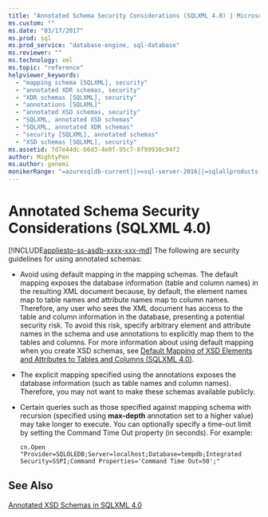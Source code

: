 ```yaml
---
title: "Annotated Schema Security Considerations (SQLXML 4.0) | Microsoft Docs"
ms.custom: ""
ms.date: "03/17/2017"
ms.prod: sql
ms.prod_service: "database-engine, sql-database"
ms.reviewer: ""
ms.technology: xml
ms.topic: "reference"
helpviewer_keywords: 
  - "mapping schema [SQLXML], security"
  - "annotated XDR schemas, security"
  - "XDR schemas [SQLXML], security"
  - "annotations [SQLXML]"
  - "annotated XSD schemas, security"
  - "SQLXML, annotated XSD schemas"
  - "SQLXML, annotated XDR schemas"
  - "security [SQLXML], annotated schemas"
  - "XSD schemas [SQLXML], security"
ms.assetid: 7d7e44dc-b6d3-4e0f-95c7-8f99930c94f2
author: MightyPen
ms.author: genemi
monikerRange: "=azuresqldb-current||>=sql-server-2016||=sqlallproducts-allversions||>=sql-server-linux-2017||=azuresqldb-mi-current"
---
```

# Annotated Schema Security Considerations (SQLXML 4.0)
[!INCLUDE[appliesto-ss-asdb-xxxx-xxx-md](../../../includes/appliesto-ss-asdb-xxxx-xxx-md.md)]
  The following are security guidelines for using annotated schemas:  
  
-   Avoid using default mapping in the mapping schemas. The default mapping exposes the database information (table and column names) in the resulting XML document because, by default, the element names map to table names and attribute names map to column names. Therefore, any user who sees the XML document has access to the table and column information in the database, presenting a potential security risk. To avoid this risk, specify arbitrary element and attribute names in the schema and use annotations to explicitly map them to the tables and columns. For more information about using default mapping when you create XSD schemas, see [Default Mapping of XSD Elements and Attributes to Tables and Columns &#40;SQLXML 4.0&#41;](../../../relational-databases/sqlxml-annotated-xsd-schemas-using/default-mapping-of-xsd-elements-and-attributes-to-tables-and-columns-sqlxml-4-0.md).  
  
-   The explicit mapping specified using the annotations exposes the database information (such as table names and column names). Therefore, you may not want to make these schemas available publicly.  
  
-   Certain queries such as those specified against mapping schema with recursion (specified using **max-depth** annotation set to a higher value) may take longer to execute. You can optionally specify a time-out limit by setting the Command Time Out property (in seconds). For example:  
  
    ```  
    cn.Open "Provider=SQLOLEDB;Server=localhost;Database=tempdb;Integrated Security=SSPI;Command Properties='Command Time Out=50';"  
    ```  
  
## See Also  
 [Annotated XSD Schemas in SQLXML 4.0](../../../relational-databases/sqlxml/annotated-xsd-schemas/annotated-xsd-schemas-in-sqlxml-4-0.md)  
  
  
